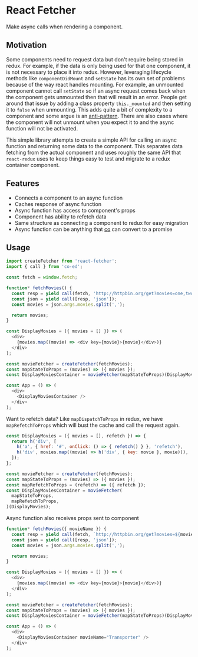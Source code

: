 # React Fetcher

Make async calls when rendering a component.

## Motivation

Some components need to request data but don't require being stored in redux.
For example, if the data is only being used for that one component, it is not
necessary to place it into redux.  However, leveraging lifecycle methods like
`componentDidMount` and `setState` has its own set of problems because of the way react handles
mounting.  For example, an unmounted component cannot call `setState` so if an
async request comes back when the component gets unmounted then that will result in
an error.  People get around that issue by adding a class property `this._mounted`
and then setting it to `false` when unmounting.  This adds quite a bit of complexity
to a component and some argue is an [anti-pattern](https://reactjs.org/blog/2015/12/16/ismounted-antipattern.html).
There are also cases where the component will not unmount when you expect it to
and the async function will not be activated.

This simple library attempts to create a simple API for calling an async
function and returning some data to the component.  This separates data fetching
from the actual component and uses roughly the same API that `react-redux` uses
to keep things easy to test and migrate to a redux container component.

## Features

* Connects a component to an async function
* Caches response of async function
* Async function has access to component's props
* Component has ability to refetch data
* Same structure as connecting a component to redux for easy migration
* Async function can be anything that [co](https://github.com/tj/co) can convert to a promise

## Usage

```js
import createFetcher from 'react-fetcher';
import { call } from 'co-ed';

const fetch = window.fetch;

function* fetchMovies() {
  const resp = yield call(fetch, 'http://httpbin.org/get?movies=one,two,three');
  const json = yield call([resp, 'json']);
  const movies = json.args.movies.split(',');

  return movies;
}

const DisplayMovies = ({ movies = [] }) => (
  <div>
    {movies.map((movie) => <div key={movie}>{movie}</div>)}
  </div>
);

const movieFetcher = createFetcher(fetchMovies);
const mapStateToProps = (movies) => ({ movies });
const DisplayMoviesContainer = movieFetcher(mapStateToProps)(DisplayMovies);

const App = () => (
  <div>
    <DisplayMoviesContainer />
  </div>
);
```

Want to refetch data? Like `mapDispatchToProps` in redux, we have `mapRefetchToProps`
which will bust the cache and call the request again.

```js
const DisplayMovies = ({ movies = [], refetch }) => {
  return h('div', [
    h('a', { href: '#', onClick: () => { refetch() } }, 'refetch'),
    h('div', movies.map((movie) => h('div', { key: movie }, movie))),
  ]);
};

const movieFetcher = createFetcher(fetchMovies);
const mapStateToProps = (movies) => ({ movies });
const mapRefetchToProps = (refetch) => ({ refetch });
const DisplayMoviesContainer = movieFetcher(
  mapStateToProps,
  mapRefetchToProps,
)(DisplayMovies);
```

Async function also receives props sent to component

```js
function* fetchMovies({ movieName }) {
  const resp = yield call(fetch, `http://httpbin.org/get?movies=${movieName}`);
  const json = yield call([resp, 'json']);
  const movies = json.args.movies.split(',');

  return movies;
}

const DisplayMovies = ({ movies = [] }) => (
  <div>
    {movies.map((movie) => <div key={movie}>{movie}</div>)}
  </div>
);

const movieFetcher = createFetcher(fetchMovies);
const mapStateToProps = (movies) => ({ movies });
const DisplayMoviesContainer = movieFetcher(mapStateToProps)(DisplayMovies);

const App = () => (
  <div>
    <DisplayMoviesContainer movieName="Transporter" />
  </div>
);
```
